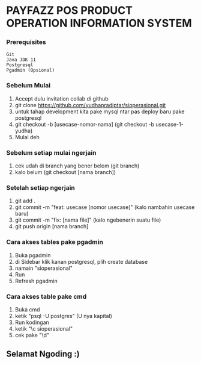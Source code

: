 # PAYFAZZ POS PRODUCT OPERATION INFORMATION SYSTEM

### Prerequisites

```
Git
Java JDK 11
Postgresql
Pgadmin (Opsional)
```

### Sebelum Mulai

1. Accept dulu invitation collab di github
2. git clone https://github.com/yudhapradiptar/sioperasional.git
3. untuk tahap development kita pake mysql ntar pas deploy baru pake postgresql
4. git checkout -b [usecase-nomor-nama] (git checkout -b usecase-1-yudha)
5. Mulai deh

### Sebelum setiap mulai ngerjain

1. cek udah di branch yang bener belom (git branch)
2. kalo belum (git checkout [nama branch])

### Setelah setiap ngerjain

1. git add .
2. git commit -m "feat: usecase [nomor usecase]" (kalo nambahin usecase baru)
3. git commit -m "fix: [nama file]" (kalo ngebenerin suatu file)
4. git push origin [nama branch]


### Cara akses tables pake pgadmin

1. Buka pgadmin
2. di Sidebar klik kanan postgresql, plih create database
3. namain "sioperasional"
4. Run
5. Refresh pgadmin

### Cara akses table pake cmd

1. Buka cmd
2. ketik "psql -U postgres" (U nya kapital)
3. Run kodingan
4. ketik "\c sioperasional"
4. cek pake "\d"


## Selamat Ngoding :) 
